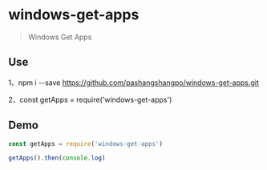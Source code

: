 # windows-get-apps

> Windows Get Apps

## Use

1、npm i --save https://github.com/pashangshangpo/windows-get-apps.git

2、const getApps = require('windows-get-apps')

## Demo

```js
const getApps = require('windows-get-apps')

getApps().then(console.log)
```

